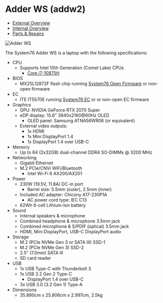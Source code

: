 # Adder WS (addw2)

- [External Overview](./external-overview.md)
- [Internal Overview](./internal-overview.md)
- [Parts & Repairs](./repairs.md)

![Adder WS](./img/addw2.png)

The System76 Adder WS is a laptop with the following specifications:

- CPU
    - Supports Intel 10th Generation (Comet Lake) CPUs
        - [Core i7-10875H](https://ark.intel.com/content/www/us/en/ark/products/202329/intel-core-i7-10875h-processor-16m-cache-up-to-5-10-ghz.html)
- BIOS
    - MX25L12872F flash chip running [System76 Open Firmware](https://github.com/system76/firmware-open) or non-open firmware
- EC
    - ITE IT5570E running [System76 EC](https://github.com/system76/ec) or or non-open EC firmware
- Graphics
    - GPU: NVIDIA GeForce RTX 2070 Super
    - eDP display: 15.6" 3840x2160@60Hz OLED
        - OLED panel: Samsung ATNA56WR06 (or equivalent)
    - External video outputs:
        - 1x HDMI
        - 1x Mini DisplayPort 1.4
        - 1x DisplayPort 1.4 over USB-C
- Memory
    - Up to 64 (2x32GB) dual-channel DDR4 SO-DIMMs @ 3200 MHz
- Networking
    - Gigabit Ethernet
    - M.2 PCIe/CNVi WiFi/Bluetooth
        - Intel Wi-Fi 6 AX200/AX201
- Power
    - 230W (19.5V, 11.8A) DC-in port
        - Barrel size: 5.5mm (outer), 2.5mm (inner)
    - Included AC adapter: Chicony A17-230P1A
        - AC power cord type: IEC C13
    - 62Wh 6-cell Lithium-Ion battery
- Sound
    - Internal speakers & microphone
    - Combined headphone & microphone 3.5mm jack
    - Combined microphone & S/PDIF (optical) 3.5mm jack
    - HDMI, Mini DisplayPort, USB-C DisplayPort audio
- Storage
    - M.2 (PCIe NVMe Gen 3 or SATA III) SSD-1
    - M.2 (PCIe NVMe Gen 3) SSD-2
    - 2.5" (7.0mm) SATA III
    - SD card reader
- USB
    - 1x USB Type-C with Thunderbolt 3
    - 1x USB 3.2 Gen 2 Type-C
      - DisplayPort 1.4 over USB-C
    - 3x USB 3.0 (3.2 Gen 1) Type-A
- Dimensions
    - 35.890cm x 25.806cm x 2.997cm, 2.5kg
